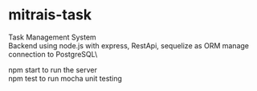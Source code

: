 # mitrais-task
Task Management System\
Backend using node.js with express, RestApi, sequelize as ORM manage connection to PostgreSQL\

npm start to run the server\
npm test to run mocha unit testing
